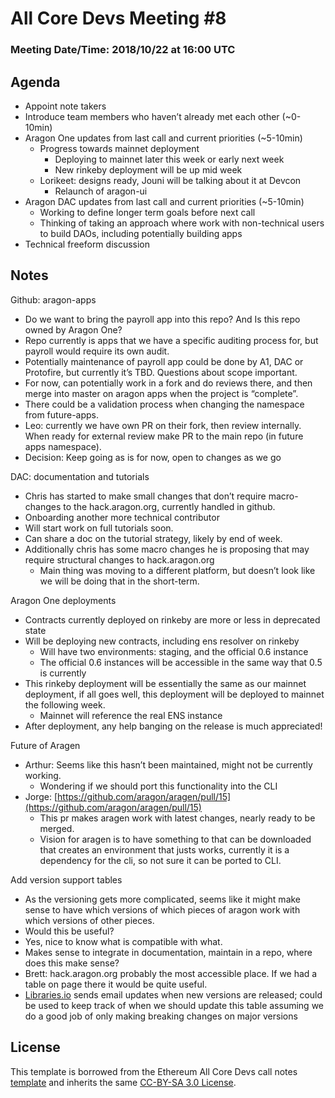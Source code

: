 # All Core Devs Meeting #8
### Meeting Date/Time: 2018/10/22 at 16:00 UTC

## Agenda
- Appoint note takers
- Introduce team members who haven’t already met each other (~0-10min)
- Aragon One updates from last call and current priorities (~5-10min)
    - Progress towards mainnet deployment
        - Deploying to mainnet later this week or early next week
        - New rinkeby deployment will be up mid week
    - Lorikeet: designs ready, Jouni will be talking about it at Devcon
        - Relaunch of aragon-ui
- Aragon DAC updates from last call and current priorities (~5-10min)
    - Working to define longer term goals before next call
    - Thinking of taking an approach where work with non-technical users to build DAOs, including potentially building apps
- Technical freeform discussion

## Notes
Github: aragon-apps

- Do we want to bring the payroll app into this repo? And Is this repo owned by Aragon One?
- Repo currently is apps that we have a specific auditing process for, but payroll would require its own audit.
- Potentially maintenance of payroll app could be done by A1, DAC or Protofire, but currently it’s TBD. Questions about scope important.
- For now, can potentially work in a fork and do reviews there, and then merge into master on aragon apps when the project is “complete”.
- There could be a validation process when changing the namespace from future-apps.
- Leo: currently we have own PR on their fork, then review internally. When ready for external review make PR to the main repo (in future apps namespace).
- Decision: Keep going as is for now, open to changes as we go

DAC: documentation and tutorials

- Chris has started to make small changes that don’t require macro-changes to the hack.aragon.org, currently handled in github.
- Onboarding another more technical contributor
- Will start work on full tutorials soon.
- Can share a doc on the tutorial strategy, likely by end of week.
- Additionally chris has some macro changes he is proposing that may require structural changes to hack.aragon.org
    - Main thing was moving to a different platform, but doesn’t look like we will be doing that in the short-term.

Aragon One deployments

- Contracts currently deployed on rinkeby are more or less in deprecated state
- Will be deploying new contracts, including ens resolver on rinkeby
    - Will have two environments: staging, and the official 0.6 instance
    - The official 0.6 instances will be accessible in the same way that 0.5 is currently
- This rinkeby deployment will be essentially the same as our mainnet deployment, if all goes well, this deployment will be deployed to mainnet the following week.
    - Mainnet will reference the real ENS instance
- After deployment, any help banging on the release is much appreciated!

Future of Aragen

- Arthur: Seems like this hasn’t been maintained, might not be currently working.
    - Wondering if we should port this functionality into the CLI
- Jorge: [https://github.com/aragon/aragen/pull/15](https://github.com/aragon/aragen/pull/15)
    - This pr makes aragen work with latest changes, nearly ready to be merged.
    - Vision for aragen is to have something to that can be downloaded that creates an environment that justs works, currently it is a dependency for the cli, so not sure it can be ported to CLI.

Add version support tables

- As the versioning gets more complicated, seems like it might make sense to have which versions of which pieces of aragon work with which versions of other pieces.
- Would this be useful?
- Yes, nice to know what is compatible with what.
- Makes sense to integrate in documentation, maintain in a repo, where does this make sense?
- Brett: hack.aragon.org probably the most accessible place. If we had a table on page there it would be quite useful.
- [Libraries.io](https://libraries.io/search?q=%40aragon) sends email updates when new versions are released; could be used to keep track of when we should update this table assuming we do a good job of only making breaking changes on major versions

## License
This template is borrowed from the Ethereum All Core Devs call notes [template](https://github.com/ethereum/pm/blob/master/All%20Core%20Devs%20Meetings/Meeting%20Template.md) and inherits the same [CC-BY-SA 3.0 License](https://github.com/ethereum/pm/blob/master/LICENSE).
